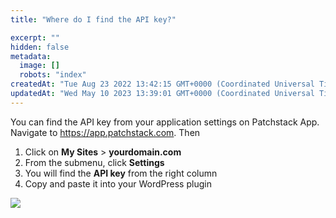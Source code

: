```yaml
---
title: "Where do I find the API key?"

excerpt: ""
hidden: false
metadata: 
  image: []
  robots: "index"
createdAt: "Tue Aug 23 2022 13:42:15 GMT+0000 (Coordinated Universal Time)"
updatedAt: "Wed May 10 2023 13:39:01 GMT+0000 (Coordinated Universal Time)"
---
```

You can find the API key from your application settings on Patchstack App.  
Navigate to <a href="https://app.patchstack.com" target="_blank">https://app.patchstack.com</a>. Then

<ol><li>Click on <b>My Sites</b> > <b>yourdomain.com</b></li>
<li>From the submenu, click <b>Settings</b></li>
<li>You will find the <b>API key</b> from the right column</li>
<li>Copy and paste it into your WordPress plugin</li></ol>

![](@images/d285f3b-small-Patchstack_api_key_settings.png)
